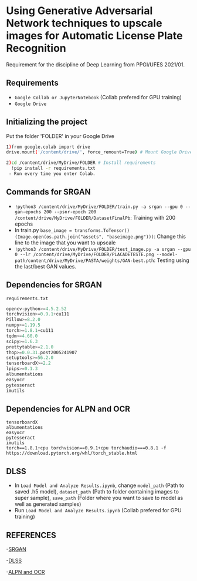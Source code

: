 # Using Generative Adversarial Network techniques to upscale images for Automatic License Plate Recognition
Requirement for the discipline of Deep Learning from PPGI/UFES 2021/01.

## Requirements

- `Google Collab or JupyterNotebook` (Collab prefered for GPU training)
- `Google Drive`

## Initializing the project

Put the folder 'FOLDER' in your Google Drive

```bash
1)from google.colab import drive
drive.mount('/content/drive/', force_remount=True) # Mount Google Drive folders.

2)cd /content/drive/MyDrive/FOLDER # Install requirements
  !pip install -r requirements.txt
 - Run every time you enter Colab.
```

## Commands for SRGAN

- `!python3 /content/drive/MyDrive/FOLDER/train.py -a srgan --gpu 0 --gan-epochs 200 --psnr-epoch 200 /content/drive/MyDrive/FOLDER/DatasetFinalPb`: Training with 200 epochs
- In train.py `base_image = transforms.ToTensor()(Image.open(os.path.join("assets", "baseimage.png")))`: Change this line to the image that you want to upscale
- `!python3 /content/drive/MyDrive/FOLDER/test_image.py -a srgan --gpu 0 --lr /content/drive/MyDrive/FOLDER/PLACADETESTE.png --model-path/content/drive/MyDrive/PASTA/weights/GAN-best.pth`: Testing using the last/best GAN values.

## Dependencies for SRGAN

`requirements.txt`

```python
opencv-python>=4.5.2.52
torchvision>=0.9.1+cu111
Pillow>=8.2.0
numpy>=1.19.5
torch>=1.8.1+cu111
tqdm>=4.60.0
scipy>=1.6.3
prettytable>=2.1.0
thop>=0.0.31.post2005241907
setuptools>=56.2.0
tensorboardX>=2.2
lpips>=0.1.3
albumentations
easyocr
pytesseract
imutils
```

## Dependencies for ALPN and OCR

```
tensorboardX
albumentations
easyocr
pytesseract
imutils
torch==1.8.1+cpu torchvision==0.9.1+cpu torchaudio===0.8.1 -f https://download.pytorch.org/whl/torch_stable.html
```

## DLSS

- In `Load Model and Analyze Results.ipynb`, change `model_path` (Path to saved .h5 model), `dataset_path` (Path to folder containing images to super sample), `save_path` (Folder where you want to save to model as well as generated samples)
- Run `Load Model and Analyze Results.ipynb` (Collab prefered for GPU training)

## REFERENCES

-[SRGAN](https://github.com/Lornatang/SRGAN-PyTorch)

-[DLSS](https://github.com/vee-upatising/DLSS)

-[ALPN and OCR](https://github.com/PhelaPoscam/ALPN-with-OpenCV-and-EasyOCR)



